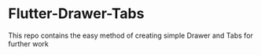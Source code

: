 # Flutter-Drawer-Tabs
This repo contains the easy method of creating simple Drawer and Tabs for further work
